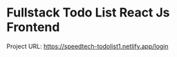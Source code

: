 # Fullstack Todo List React Js Frontend

Project URL: https://speedtech-todolist1.netlify.app/login <br/>
